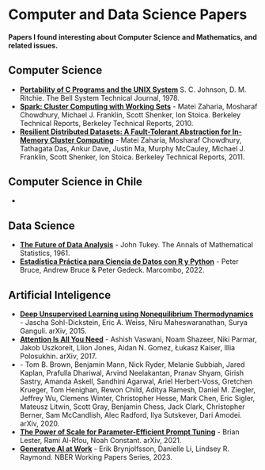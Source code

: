 # Computer and Data Science Papers

#### Papers I found interesting about Computer Science and Mathematics, and related issues.

## Computer Science
- **[Portability of C Programs and the UNIX System](papers/S_Johnson_D_Ritchie_Portability_of_C_Programs_and_the_UNIX_System.pdf)** S. C. Johnson, D. M. Ritchie. The Bell System Technical Journal, 1978.
- **[Spark: Cluster Computing with Working Sets](papers/Matei_Zaharia_et_al_Spark_Cluster_Computing_with_Working_Sets.pdf)** - Matei Zaharia, Mosharaf Chowdhury, Michael J. Franklin, Scott Shenker, Ion Stoica. Berkeley Technical Reports, Berkeley Technical Reports, 2010.
- **[Resilient Distributed Datasets: A Fault-Tolerant Abstraction for In-Memory Cluster Computing](papers/Matei_Zaharia_et_al_Resilient_Distributed_Datasets_A_Fault_Tolerant_Abstraction_for_In_Memory_Cluster_Computing.pdf)** - Matei Zaharia, Mosharaf Chowdhury, Tathagata Das, Ankur Dave, Justin Ma, Murphy McCauley, Michael J. Franklin, Scott Shenker, Ion Stoica. Berkeley Technical Reports, 2011.

## Computer Science in Chile
-

## Data Science
- **[The Future of Data Analysis](papers/John_Tukey_The_Future_of_Data_Analysis.pdf)** - John Tukey. The Annals of Mathematical Statistics, 1961.
- **[Estadística Práctica para Ciencia de Datos con R y Python](papers/Estadistica_Practica_para_Ciencia_de_Datos_con_R_y_Pyhon.pdf)** - Peter Bruce, Andrew Bruce & Peter Gedeck. Marcombo, 2022.

## Artificial Inteligence
- **[Deep Unsupervised Learning using Nonequilibrium Thermodynamics](papers/Jascha_Sohl_Dickstein_et_al_Deep_Unsupervised_Learnig_using_Nonequilibrium_Thermodynamics.pdf)** - Jascha Sohl-Dickstein, Eric A. Weiss, Niru Maheswaranathan, Surya Ganguli. arXiv, 2015.
- **[Attention Is All You Need](papers/Ashish_Vaswani_et_al_Attention_Is_All_You_Need.pdf)** - Ashish Vaswani, Noam Shazeer, Niki Parmar, Jakob Uszkoreit, Llion Jones, Aidan N. Gomez, Łukasz Kaiser, Illia Polosukhin. arXiv, 2017.
- **[](papaers/Tom_Brown_et_al_Language_Models_are_Few_Shot_Learners.pdf)** - Tom B. Brown, Benjamin Mann, Nick Ryder, Melanie Subbiah, Jared Kaplan, Prafulla Dhariwal, Arvind Neelakantan, Pranav Shyam, Girish Sastry, Amanda Askell, Sandhini Agarwal, Ariel Herbert-Voss, Gretchen Krueger, Tom Henighan, Rewon Child, Aditya Ramesh, Daniel M. Ziegler, Jeffrey Wu, Clemens Winter, Christopher Hesse, Mark Chen, Eric Sigler, Mateusz Litwin, Scott Gray, Benjamin Chess, Jack Clark, Christopher Berner, Sam McCandlish, Alec Radford, Ilya Sutskever, Dari Amodei. arXiv, 2020.
- **[The Power of Scale for Parameter-Efficient Prompt Tuning](Brian_Lester_et_al_The_Power_of_Scale_for_Parameter_Efficient_Prompt_Tuning.pdf)** - Brian Lester, Rami Al-Rfou, Noah Constant. arXiv, 2021.
- **[Generatve AI at Work](Erik_Brynjolfsson_et_al_Generative_AI_at_Work.pdf)** - Erik Brynjolfsson, Danielle Li, Lindsey R. Raymond. NBER Working Papers Series, 2023.
